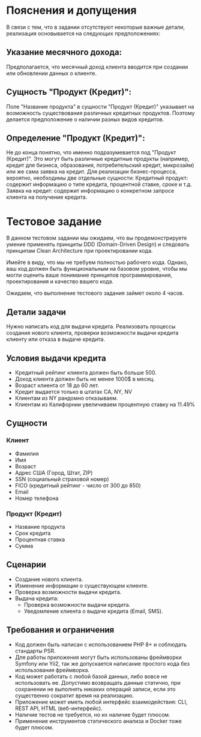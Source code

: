 # Пояснения и допущения
В связи с тем, что в задании отсутствуют некоторые важные детали, реализация основывается на следующих предположениях:

## Указание месячного дохода:

Предполагается, что месячный доход клиента вводится при создании или обновлении данных о клиенте.
## Сущность "Продукт (Кредит)":


Поле "Название продукта" в сущности "Продукт (Кредит)" указывает на возможность существования различных кредитных продуктов. Поэтому делается предположение о наличии разных видов кредитов.

## Определение "Продукт (Кредит)":

Не до конца понятно, что именно подразумевается под "Продукт (Кредит)". Это могут быть различные кредитные продукты (например, кредит для бизнеса, образования, потребительский кредит, микрозайм) или же сама заявка на кредит.
Для реализации бизнес-процесса, вероятно, необходимы две отдельные сущности:
Кредитный продукт: содержит информацию о типе кредита, процентной ставке, сроке и т.д.
Заявка на кредит: содержит информацию о конкретном запросе клиента на получение кредита.


# Тестовое задание

В данном тестовом задании мы ожидаем, что вы продемонстрируете умение применять принципы DDD (Domain-Driven Design) и следовать принципам Clean Architecture при проектировании кода.

Имейте в виду, что мы не требуем полностью рабочего кода. Однако, ваш код должен быть функциональным на базовом уровне, чтобы мы могли оценить ваше понимание принципов программирования, проектирования и качество вашего кода.

Ожидаем, что выполнение тестового задания займет около 4 часов.

## Детали задачи
Нужно написать код для выдачи кредита. Реализовать процессы создания нового клиента, проверки возможности выдачи кредита клиенту или отказа в выдаче кредита.

## Условия выдачи кредита
- Кредитный рейтинг клиента должен быть больше 500.
- Доход клиента должен быть не менее 1000$ в месяц.
- Возраст клиента от 18 до 60 лет.
- Кредит выдается только в штатах CA, NY, NV
- Клиентам из NY рандомно отказываем.
- Клиентам из Калифорнии увеличиваем процентную ставку на 11.49%

## Сущности
### Клиент
- Фамилия
- Имя
- Возраст
- Адрес США (Город, Штат, ZIP)
- SSN (социальный страховой номер)
- FICO (кредитный рейтинг - число от 300 до 850)
- Email
- Номер телефона

### Продукт (Кредит)
- Название продукта
- Срок кредита
- Процентная ставка
- Сумма

## Сценарии
- Создание нового клиента.
- Изменение информации о существующем клиенте.
- Проверка возможности выдачи кредита.
- Выдача кредита:
    - Проверка возможности выдачи кредита.
    - Уведомление клиента о выдаче кредита (Email, SMS).

## Требования и ограничения
- Код должен быть написан с использованием PHP 8+ и соблюдать стандарты PSR.
- Для работы приложения могут быть использованы фреймворки Symfony или Yii2, так же допускается написание простого кода без использования фреймворка.
- Код может работать с любой базой данных, либо вовсе не использовать ее. Допустимо возвращать данные статично, при сохранении не выполнять никаких операций записи, если это существенно сократит время на реализацию.
- Приложение может иметь любой интерфейс взаимодействия: CLI, REST API, HTML (веб-интерфейс).
- Наличие тестов не требуется, но их наличие будет плюсом.
- Применение инструментов статического анализа и Docker тоже будет плюсом.
